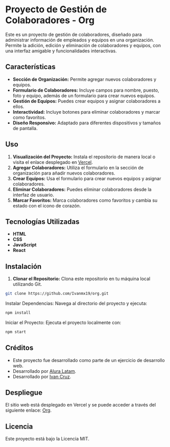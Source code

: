 # Proyecto de Gestión de Colaboradores - Org

Este es un proyecto de gestión de colaboradores, diseñado para administrar información de empleados y equipos en una organización. Permite la adición, edición y eliminación de colaboradores y equipos, con una interfaz amigable y funcionalidades interactivas.

## Características

- **Sección de Organización:** Permite agregar nuevos colaboradores y equipos.
- **Formulario de Colaboradores:** Incluye campos para nombre, puesto, foto y equipo, además de un formulario para crear nuevos equipos.
- **Gestión de Equipos:** Puedes crear equipos y asignar colaboradores a ellos.
- **Interactividad:** Incluye botones para eliminar colaboradores y marcar como favoritos.
- **Diseño Responsivo:** Adaptado para diferentes dispositivos y tamaños de pantalla.

## Uso

1. **Visualización del Proyecto:** Instala el repositorio de manera local o visita el enlace desplegado en [Vercel](https://org-two-iota.vercel.app/).
2. **Agregar Colaboradores:** Utiliza el formulario en la sección de organización para añadir nuevos colaboradores.
3. **Crear Equipos:** Usa el formulario para crear nuevos equipos y asignar colaboradores.
4. **Eliminar Colaboradores:** Puedes eliminar colaboradores desde la interfaz de usuario.
5. **Marcar Favoritos:** Marca colaboradores como favoritos y cambia su estado con el icono de corazón.

## Tecnologías Utilizadas

- **HTML**
- **CSS**
- **JavaScript**
- **React**

## Instalación

1. **Clonar el Repositorio:** Clona este repositorio en tu máquina local utilizando Git.

```bash
git clone https://github.com/Ivanmx19/org.git
```

Instalar Dependencias: Navega al directorio del proyecto y ejecuta:

```bash
npm install
```

Iniciar el Proyecto: Ejecuta el proyecto localmente con:
```bash
npm start
```


## Créditos

- Este proyecto fue desarrollado como parte de un ejercicio de desarrollo web.
- Desarrollado por [Alura Latam](https://www.linkedin.com/company/alura-latam/).
- Desarrollado por [Ivan Cruz](https://www.linkedin.com/in/ivan-cruz-1906mx/).

## Despliegue

El sitio web está desplegado en Vercel y se puede acceder a través del siguiente enlace: [Org](https://org-two-iota.vercel.app/).

## Licencia
Este proyecto está bajo la Licencia MIT.
